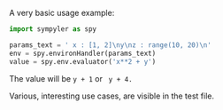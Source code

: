 
A very basic usage example:

```python
import sympyler as spy

params_text = ' x : [1, 2]\ny\nz : range(10, 20)\n'
env = spy.environHandler(params_text)
value = spy.env.evaluator('x**2 + y')
```
The value will be `y + 1` or ` y + 4.`

Various, interesting use cases, are visible in the test file. 




